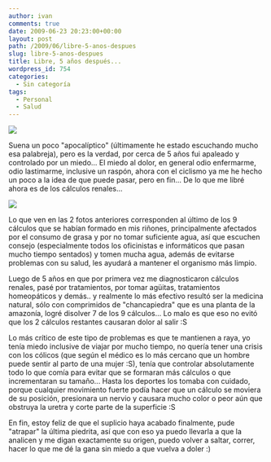 ```yaml
---
author: ivan
comments: true
date: 2009-06-23 20:23:00+00:00
layout: post
path: /2009/06/libre-5-anos-despues
slug: libre-5-anos-despues
title: Libre, 5 años después...
wordpress_id: 754
categories:
  - Sin categoría
tags:
  - Personal
  - Salud
---
```


[![](http://ivan.campananaranjo.com/wp-content/uploads/2009/06/img_1381-Modificada.jpg)](<http://3.bp.blogspot.com/_T2UWuNJg3dQ/SkD29bMvsMI/AAAAAAAABoY/0c_o8QOyL2U/s1600-h/img_1381+(Modificada).jpg>)

Suena un poco "apocalíptico" (últimamente he estado escuchando mucho esa palabreja), pero es la verdad, por cerca de 5 años fui apaleado y controlado por un miedo... El miedo al dolor, en general odio enfermarme, odio lastimarme, inclusive un raspón, ahora con el ciclismo ya me he hecho un poco a la idea de que puede pasar, pero en fin... De lo que me libré ahora es de los cálculos renales...

[![](http://ivan.campananaranjo.com/wp-content/uploads/2009/06/img_1375-Modificada.jpg)](<http://4.bp.blogspot.com/_T2UWuNJg3dQ/SkD29tg7fSI/AAAAAAAABog/vSCwop7reiU/s1600-h/img_1375+(Modificada).jpg>)

Lo que ven en las 2 fotos anteriores corresponden al último de los 9 cálculos que se habían formado en mis riñones, principalmente afectados por el consumo de grasa y por no tomar suficiente agua, así que escuchen consejo (especialmente todos los oficinistas e informáticos que pasan mucho tiempo sentados) y tomen mucha agua, además de evitarse problemas con su salud, les ayudará a mantener el organismo más limpio.

Luego de 5 años en que por primera vez me diagnosticaron cálculos renales, pasé por tratamientos, por tomar agüitas, tratamientos homeopáticos y demás.. y realmente lo más efectivo resultó ser la medicina natural, sólo con comprimidos de "chancapiedra" que es una planta de la amazonía, logré disolver 7 de los 9 cálculos... Lo malo es que eso no evitó que los 2 cálculos restantes causaran dolor al salir :S

Lo más crítico de este tipo de problemas es que te mantienen a raya, yo tenía miedo inclusive de viajar por mucho tiempo, no quería tener una crisis con los cólicos (que según el médico es lo más cercano que un hombre puede sentir al parto de una mujer :S), tenía que controlar absolutamente todo lo que comía para evitar que se formaran más cálculos o que incrementaran su tamaño... Hasta los deportes los tomaba con cuidado, porque cualquier movimiento fuerte podía hacer que un cálculo se moviera de su posición, presionara un nervio y causara mucho color o peor aún que obstruya la uretra y corte parte de la superficie :S

En fin, estoy feliz de que el suplicio haya acabado finalmente, pude "atrapar" la última piedrita, así que con eso ya puedo llevarla a que la analicen y me digan exactamente su origen, puedo volver a saltar, correr, hacer lo que me dé la gana sin miedo a que vuelva a doler :)
